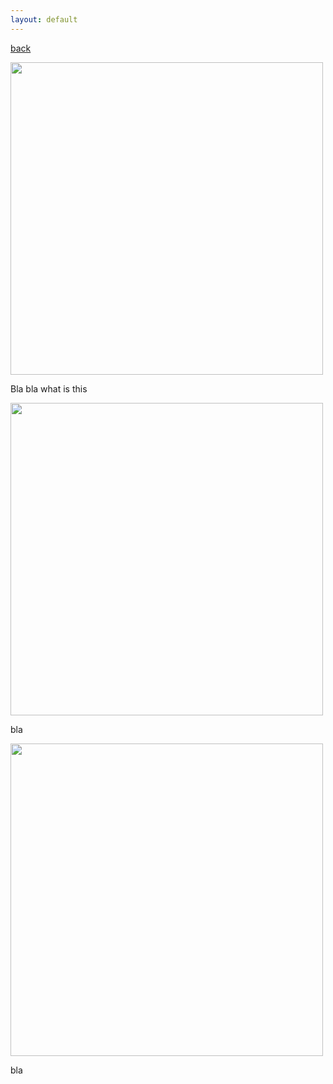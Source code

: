 ```yaml
---
layout: default
---
```

[back](./)


<img src="images/testgif.gif" width="500"/>

Bla bla what is this

<img src="images/testgif.gif" width="500"/>

bla

<img src="images/testgif.gif" width="500"/>

bla
